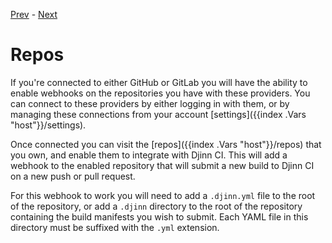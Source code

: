 [Prev](/user/namespaces) - [Next](/user/cron)

# Repos

If you're connected to either GitHub or GitLab you will have the ability to
enable webhooks on the repositories you have with these providers. You can
connect to these providers by either logging in with them, or by managing
these connections from your account [settings]({{index .Vars "host"}}/settings).

Once connected you can visit the [repos]({{index .Vars "host"}}/repos) that you
own, and enable them to integrate with Djinn CI. This will add a webhook to the
enabled repository that will submit a new build to Djinn CI on a new push or
pull request.

For this webhook to work you will need to add a `.djinn.yml` file to the root
of the repository, or add a `.djinn` directory to the root of the repository
containing the build manifests you wish to submit. Each YAML file in this
directory must be suffixed with the `.yml` extension.
